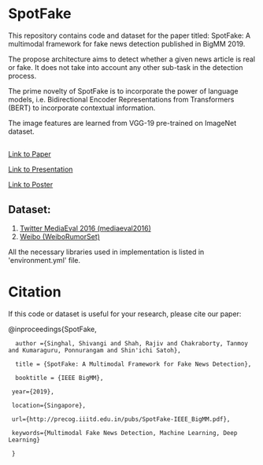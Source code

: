 # SpotFake
This repository contains code and dataset for the paper titled: SpotFake: A multimodal framework for fake news detection published in BigMM 2019.

The propose architecture aims to detect whether a given news article is real or fake. It does not take into account any
other sub-task in the detection process.

The prime novelty of SpotFake is to incorporate the power of language models, i.e. Bidirectional Encoder Representations from Transformers (BERT) to incorporate contextual information. 

The image features are learned from VGG-19 pre-trained on ImageNet dataset.

##
[Link to Paper](http://precog.iiitd.edu.in/pubs/SpotFake-IEEE_BigMM.pdf)

[Link to Presentation](https://docs.google.com/presentation/d/1sFtwYI2Lnpl1XtYtaFpUcj-D9o6JJP5DS8zyL_2w3Fs/edit?usp=sharing)

[Link to Poster]( https://drive.google.com/open?id=12UUWQ-L18qdATligfPh7DEQw2ktOC0u0)



## Dataset:
1. [Twitter MediaEval 2016 (mediaeval2016)]( )
2. [Weibo (WeiboRumorSet)](  )

All the necessary libraries used in implementation is listed in 'environment.yml' file.

# Citation
If this code or dataset is useful for your research, please cite our paper:

@inproceedings{SpotFake,

      author ={Singhal, Shivangi and Shah, Rajiv and Chakraborty, Tanmoy and Kumaraguru, Ponnurangam and Shin'ichi Satoh},
      
      title = {SpotFake: A Multimodal Framework for Fake News Detection},
      
      booktitle = {IEEE BigMM},
     
     year={2019},
     
     location={Singapore},
     
     url={http://precog.iiitd.edu.in/pubs/SpotFake-IEEE_BigMM.pdf},
     
     keywords={Multimodal Fake News Detection, Machine Learning, Deep Learning}
     
     }



